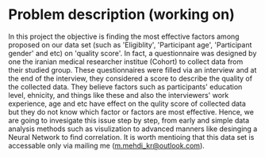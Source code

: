 # Problem description (working on)
In this project the objective is finding the most effective factors among proposed on our data set (such as 'Eligiblity', 'Participant age', 'Participant gender' and etc) on 'quality score'. In fact, a questionnaire was designed by one the iranian medical researcher institue (Cohort) to collect data from their studied group. These questionnaires were filled via an interview and at the end of the interview, they considered a score to describe the quality of the collected data. They believe factors such as participants' education level, ehnicity, and things like these and also the interviewers' work experience, age and etc have effect on the qulity score of collected data but they do not know which factor or factors are most effective. Hence, we are going to invesigate this issue step by step, from early and simple data analysis methods such as visulization to advanced manners like desinging a Neural Network to find correlation. It is worth mentioing that this data set is accessable only via mailing me (m.mehdi_kr@outlook.com).


